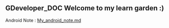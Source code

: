 GDeveloper_DOC
Welcome to my learn garden :)
-------------------------------
Android Note : [My_android_note.md](/My_android_note.md)
